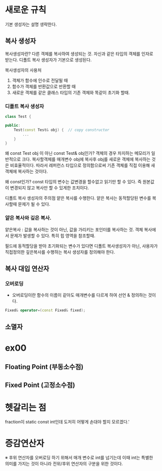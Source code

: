# 새로운 규칙

기본 생성자는 설명 생략한다.

## 복사 생성자

복사생성자란?
	다른 객체를 복사하여 생성되는 것.
	자신과 같은 타입의 객체를 인자로 받는다.
	디폴트 복사 생성자가 기본으로 생성된다.

복사생성자의 사용처
1. 객체가 함수에 인수로 전달될 때
2. 함수가 객체를 반환값으로 반환할 때
3. 새로운 객체를 같은 클래스 타입의 기존 객체와 똑같이 초기화 할때.

### 디폴트 복사 생성자
```C++
class Test {

public:
	Test(const Test& obj) {  // copy constructor
		...
	}
}
```
왜 const Test obj 이 아닌 const Test& obj인가?
	객체의 경우 차지하는 메모리가 일반적으로 크다.
	복사할객체를 매개변수 obj에 복사후 obj를 새로운 객체에 복사하는 것은 비효율적이다.
	따라서 레퍼런스 타입으로 정의함으로써 기존 객체를 직접 이용해 새 객체에 복사하는 것이다.

왜 const인가?
	const 타입의 변수는 값변경을 할수없고 읽기만 할 수 있다.
	즉 원본값이 변경되지 않고 복사만 할 수 있게한 조치이다.

디폴트 복사 생성자의 주의점
	얕은 복사를 수행한다.
	얕은 복사는 동적할당된 변수를 복사할때 문제가 될 수 있다.

### 얕은 복사와 깊은 복사.
얕은복사 : 값을 복사하는 것이 아닌, 값을 가리키는 포인터를 복사하는 것.
객체 복사에서 문제가 발생할 수 있다. 특히 힙 영역을 참조할때.

필드에 동적할당을 받아 초기화되는 변수가 있다면
디폴트 복사생성자가 아닌, 사용자가 직접정의한
깊은복사를 수행하는 복사 생성자를 정의해야 한다.


## 복사 대입 연산자

### 오버로딩

- 오버로딩이란 함수의 이름이 같아도 매개변수를 다르게 하여 선언 & 정의하는 것이다.
```C++
Fixed& operator=(const Fixed& fixed);
```
## 소멸자


# ex00

## Floating Point (부동소수점)

## Fixed Point (고정소수점)


# 헷갈리는 점

fraction이 static const int인데 도저히 어떻게 손대야 할지 모르겠다.'


# 증감연산자

※ 후위 연산자를 오버로딩 하기 위해서 매개 변수로 int를 넘기는데 이때 int는 특별한 의미를 가지는 것이 아니라 전위/후위 연산자의 구분을 위한 것이다.